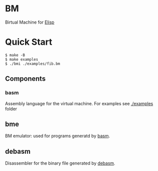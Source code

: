 # BM

Birtual Machine for [Elisp](https://github.com/tsoding/elisp)

# Quick Start

```console
$ make -B
$ make examples
$ ./bmi ./examples/fib.bm
```

## Components

### basm

Assembly language for the virtual machine. For examples see [./examples](./examples) folder

## bme
BM emulator: used for programs generatd by [basm](#basm).

## debasm
Disassembler for the binary file generated by [debasm](#debasm).